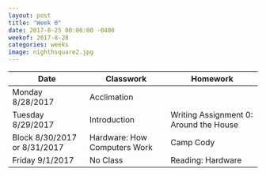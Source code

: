```yaml
---
layout: post
title: "Week 0"
date: 2017-8-25 00:00:00 -0400
weekof: 2017-8-28
categories: weeks
image: nighthsquare2.jpg
---
```


|Date|Classwork|Homework|
|--|--|--|
|Monday 8/28/2017|Acclimation||
|Tuesday 8/29/2017|Introduction|Writing Assignment 0: Around the House|
|Block 8/30/2017 or 8/31/2017|Hardware: How Computers Work|Camp Cody|
|Friday 9/1/2017|No Class|Reading: Hardware|
